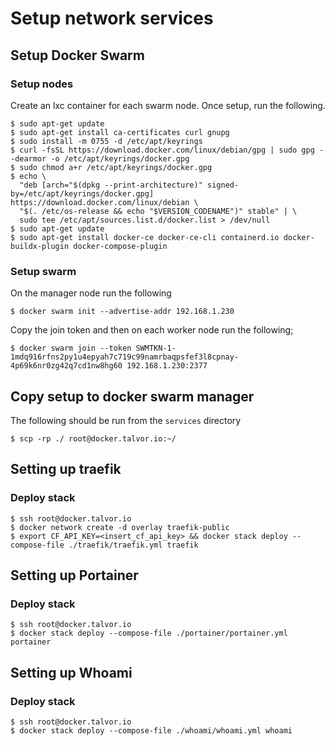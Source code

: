 # Setup network services

## Setup Docker Swarm
### Setup nodes
Create an lxc container for each swarm node.  Once setup, run the following.
```shell
$ sudo apt-get update
$ sudo apt-get install ca-certificates curl gnupg
$ sudo install -m 0755 -d /etc/apt/keyrings
$ curl -fsSL https://download.docker.com/linux/debian/gpg | sudo gpg --dearmor -o /etc/apt/keyrings/docker.gpg
$ sudo chmod a+r /etc/apt/keyrings/docker.gpg
$ echo \
  "deb [arch="$(dpkg --print-architecture)" signed-by=/etc/apt/keyrings/docker.gpg] https://download.docker.com/linux/debian \
  "$(. /etc/os-release && echo "$VERSION_CODENAME")" stable" | \
  sudo tee /etc/apt/sources.list.d/docker.list > /dev/null
$ sudo apt-get update
$ sudo apt-get install docker-ce docker-ce-cli containerd.io docker-buildx-plugin docker-compose-plugin
```

### Setup swarm
On the manager node run the following

```shell
$ docker swarm init --advertise-addr 192.168.1.230
```

Copy the join token and then on each worker node run the following;

```shell
$ docker swarm join --token SWMTKN-1-1mdq916rfns2py1u4epyah7c719c99namrbaqpsfef3l8cpnay-4p69k6nr0zg42q7cd1nw8hg60 192.168.1.230:2377
```

## Copy setup to docker swarm manager
The following should be run from the `services` directory
```shell
$ scp -rp ./ root@docker.talvor.io:~/
```

## Setting up traefik
### Deploy stack
```shell
$ ssh root@docker.talvor.io
$ docker network create -d overlay traefik-public
$ export CF_API_KEY=<insert_cf_api_key> && docker stack deploy --compose-file ./traefik/traefik.yml traefik
```

## Setting up Portainer
### Deploy stack
```shell
$ ssh root@docker.talvor.io
$ docker stack deploy --compose-file ./portainer/portainer.yml portainer
```

## Setting up Whoami
### Deploy stack
```shell
$ ssh root@docker.talvor.io
$ docker stack deploy --compose-file ./whoami/whoami.yml whoami
```
